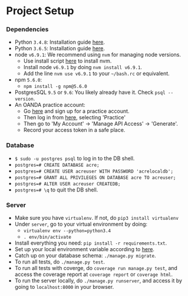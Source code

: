# Project Setup

### Dependencies
- Python `3.4.8`: Installation guide [here](https://www.python.org/downloads/).
- Python `3.6.5`: Installation guide [here](https://www.python.org/downloads/).
- node `v6.9.1`: We recommend using `nvm` for managing node versions.
    - Use install script [here](https://github.com/creationix/nvm#install-script) to install nvm.
    - Install node `v6.9.1` by doing `nvm install v6.9.1`.
    - Add the line `nvm use v6.9.1` to your `~/bash.rc` or equivalent.
- npm `5.6.0`:
    - `npm install -g npm@5.6.0`
- PostgresSQL `9.5` or `9.6`: You likely already have it. Check `psql --version`.
- An OANDA practice account:
    - Go [here](https://www.oanda.com/register/#/sign-up/demo) and sign up for a practice account.
    - Then log in from [here](https://trade.oanda.com/), selecting 'Practice'
    - Then go to 'My Account' -> 'Manage API Access' -> 'Generate'.
    - Record your access token in a safe place.

### Database
- `$ sudo -u postgres psql` to log in to the DB shell.
- `postgres=# CREATE DATABASE acre;`
- `postgres=# CREATE USER acreuser WITH PASSWORD 'acrelocaldb';`
- `postgres=# GRANT ALL PRIVILEGES ON DATABASE acre TO acreuser;`
- `postgres=# ALTER USER acreuser CREATEDB;`
- `postgres=# \q` to quit the DB shell.

### Server
- Make sure you have `virtualenv`. If not, do `pip3 install virtualenv`
- Under `server`, go to your virtual environment by doing:
    - `virtualenv env --python=python3.4`
    - `. env/bin/activate`
- Install everything you need: `pip install -r requirements.txt`.
- Set up your local environment variable according to [here](docs/dev/2-Environment-Variables.md).
- Catch up on your database schema: `./manage.py migrate`.
- To run all tests, do `./manage.py test`.
- To run all tests with coverge, do `coverage run manage.py test`, and access
the coverage report at `coverage report` or `coverage html`.
- To run the server locally, do `./manage.py runserver`, and access it by going
to `localhost:8000` in your browser.
